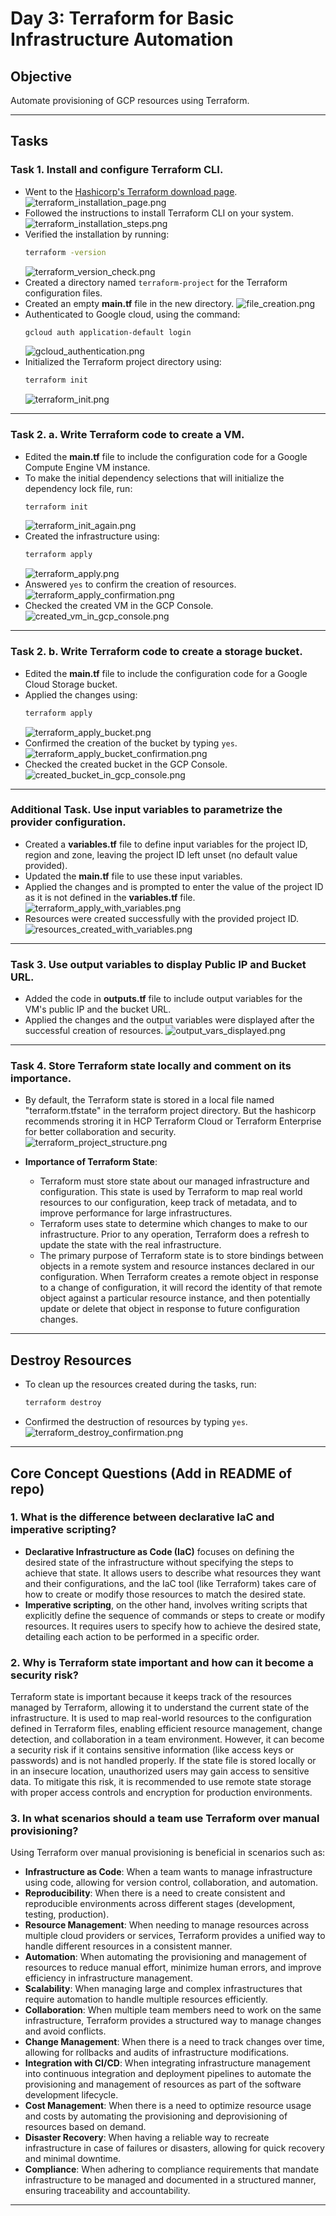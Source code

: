 # Day 3: Terraform for Basic Infrastructure Automation

## Objective
Automate provisioning of GCP resources using Terraform.

---

## Tasks

### Task 1. Install and configure Terraform CLI.
- Went to the [Hashicorp's Terraform download page](https://developer.hashicorp.com/terraform/tutorials/aws-get-started/install-cli).
  ![terraform_installation_page.png](screenshots/task1/terraform_installation_page.png)
- Followed the instructions to install Terraform CLI on your system.
  ![terraform_installation_steps.png](screenshots/task1/terraform_installation_steps.png)
- Verified the installation by running:
  ```bash
  terraform -version
  ```
  ![terraform_version_check.png](screenshots/task1/terraform_version_check.png)
- Created a directory named `terraform-project` for the Terraform configuration files.
- Created an empty **main.tf** file in the new directory.
  ![file_creation.png](screenshots/task1/file_creation.png)
- Authenticated to Google cloud, using the command:
  ```bash
  gcloud auth application-default login
  ```
  ![gcloud_authentication.png](screenshots/task1/gcloud_authentication.png)
- Initialized the Terraform project directory using:
  ```bash
  terraform init
  ```
  ![terraform_init.png](screenshots/task1/terraform_init.png)

---

### Task 2. a. Write Terraform code to create a VM.

- Edited the **main.tf** file to include the configuration code for a Google Compute Engine VM instance.
- To make the initial dependency selections that will initialize the dependency lock file, run:
  ```bash
  terraform init
  ```
  ![terraform_init_again.png](screenshots/task2_a/terraform_init_again.png)
- Created the infrastructure using:
  ```bash
  terraform apply
  ```
  ![terraform_apply.png](screenshots/task2_a/terraform_apply.png)
- Answered `yes` to confirm the creation of resources.
  ![terraform_apply_confirmation.png](screenshots/task2_a/terraform_apply_confirmation.png)
- Checked the created VM in the GCP Console.
  ![created_vm_in_gcp_console.png](screenshots/task2_a/created_vm_in_gcp_console.png)

---

### Task 2. b. Write Terraform code to create a storage bucket.
- Edited the **main.tf** file to include the configuration code for a Google Cloud Storage bucket.
- Applied the changes using:
  ```bash
  terraform apply
  ```
  ![terraform_apply_bucket.png](screenshots/task2_b/terraform_apply_bucket.png)
- Confirmed the creation of the bucket by typing `yes`.
  ![terraform_apply_bucket_confirmation.png](screenshots/task2_b/terraform_apply_bucket_confirmation.png)
- Checked the created bucket in the GCP Console.
  ![created_bucket_in_gcp_console.png](screenshots/task2_b/created_bucket_in_gcp_console.png)

---

### Additional Task. Use input variables to parametrize the provider configuration.
- Created a **variables.tf** file to define input variables for the project ID, region and zone, leaving the project ID left unset (no default value provided).
- Updated the **main.tf** file to use these input variables.
- Applied the changes and is prompted to enter the value of the project ID as it is not defined in the **variables.tf** file.
  ![terraform_apply_with_variables.png](screenshots/task2_b/terraform_apply_with_variables.png)
- Resources were created successfully with the provided project ID.
  ![resources_created_with_variables.png](screenshots/task2_b/resources_created_with_variables.png)

---

### Task 3. Use output variables to display Public IP and Bucket URL.
- Added the code in **outputs.tf** file to include output variables for the VM's public IP and the bucket URL.
- Applied the changes and the output variables were displayed after the successful creation of resources.
  ![output_vars_displayed.png](screenshots/task3/output_vars_displayed.png)

---

### Task 4. Store Terraform state locally and comment on its importance.
- By default, the Terraform state is stored in a local file named "terraform.tfstate" in the terraform project directory. But the hashicorp recommends stroring it in HCP Terraform Cloud or Terraform Enterprise for better collaboration and security.                    
  ![terraform_project_structure.png](screenshots/task4/terraform_project_structure.png)


- **Importance of Terraform State**:
  - Terraform must store state about our managed infrastructure and configuration. This state is used by Terraform to map real world resources to our configuration, keep track of metadata, and to improve performance for large infrastructures.
  - Terraform uses state to determine which changes to make to our infrastructure. Prior to any operation, Terraform does a refresh to update the state with the real infrastructure.
  - The primary purpose of Terraform state is to store bindings between objects in a remote system and resource instances declared in our configuration. When Terraform creates a remote object in response to a change of configuration, it will record the identity of that remote object against a particular resource instance, and then potentially update or delete that object in response to future configuration changes.

---

## Destroy Resources
- To clean up the resources created during the tasks, run:
  ```bash
  terraform destroy
  ```
- Confirmed the destruction of resources by typing `yes`.
  ![terraform_destroy_confirmation.png](screenshots/task4/terraform_destroy_confirmation.png)

---

## Core Concept Questions (Add in README of repo)
### 1. What is the difference between declarative IaC and imperative scripting?
- **Declarative Infrastructure as Code (IaC)** focuses on defining the desired state of the infrastructure without specifying the steps to achieve that state. It allows users to describe what resources they want and their configurations, and the IaC tool (like Terraform) takes care of how to create or modify those resources to match the desired state.
- **Imperative scripting**, on the other hand, involves writing scripts that explicitly define the sequence of commands or steps to create or modify resources. It requires users to specify how to achieve the desired state, detailing each action to be performed in a specific order.

### 2. Why is Terraform state important and how can it become a security risk?
Terraform state is important because it keeps track of the resources managed by Terraform, allowing it to understand the current state of the infrastructure. It is used to map real-world resources to the configuration defined in Terraform files, enabling efficient resource management, change detection, and collaboration in a team environment.
However, it can become a security risk if it contains sensitive information (like access keys or passwords) and is not handled properly. If the state file is stored locally or in an insecure location, unauthorized users may gain access to sensitive data. To mitigate this risk, it is recommended to use remote state storage with proper access controls and encryption for production environments.

### 3. In what scenarios should a team use Terraform over manual provisioning?
Using Terraform over manual provisioning is beneficial in scenarios such as:
- **Infrastructure as Code**: When a team wants to manage infrastructure using code, allowing for version control, collaboration, and automation.
- **Reproducibility**: When there is a need to create consistent and reproducible environments across different stages (development, testing, production).
- **Resource Management**: When needing to manage resources across multiple cloud providers or services, Terraform provides a unified way to handle different resources in a consistent manner.
- **Automation**: When automating the provisioning and management of resources to reduce manual effort, minimize human errors, and improve efficiency in infrastructure management.
- **Scalability**: When managing large and complex infrastructures that require automation to handle multiple resources efficiently.
- **Collaboration**: When multiple team members need to work on the same infrastructure, Terraform provides a structured way to manage changes and avoid conflicts.
- **Change Management**: When there is a need to track changes over time, allowing for rollbacks and audits of infrastructure modifications.
- **Integration with CI/CD**: When integrating infrastructure management into continuous integration and deployment pipelines to automate the provisioning and management of resources as part of the software development lifecycle.
- **Cost Management**: When there is a need to optimize resource usage and costs by automating the provisioning and deprovisioning of resources based on demand.
- **Disaster Recovery**: When having a reliable way to recreate infrastructure in case of failures or disasters, allowing for quick recovery and minimal downtime.
- **Compliance**: When adhering to compliance requirements that mandate infrastructure to be managed and documented in a structured manner, ensuring traceability and accountability.

---